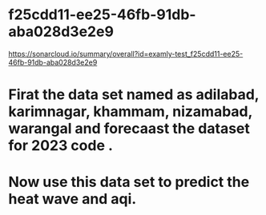 # f25cdd11-ee25-46fb-91db-aba028d3e2e9
https://sonarcloud.io/summary/overall?id=examly-test_f25cdd11-ee25-46fb-91db-aba028d3e2e9
# Firat the data set named as adilabad, karimnagar, khammam, nizamabad, warangal and forecaast the dataset for 2023 code .
# Now use this data set to predict the heat wave and aqi.
